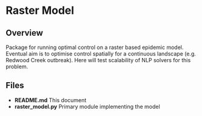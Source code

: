 # Raster Model

## Overview
Package for running optimal control on a raster based epidemic model.  Eventual aim is to optimise control spatially for a continuous landscape (e.g. Redwood Creek outbreak).  Here will test scalability of NLP solvers for this problem.

## Files
* **README.md** This document
* **raster_model.py** Primary module implementing the model
